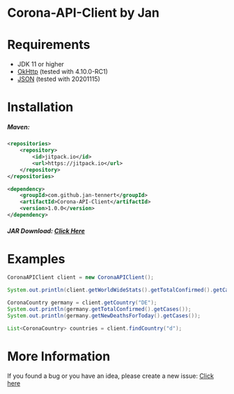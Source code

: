 # Corona-API-Client by Jan

# Requirements

- JDK 11 or higher
- [OkHttp](https://square.github.io/okhttp/) (tested with 4.10.0-RC1)
- [JSON](https://mvnrepository.com/artifact/org.json/json) (tested with 20201115)

# Installation

##### Maven:


```xml
<repositories>
	<repository>
		<id>jitpack.io</id>
		<url>https://jitpack.io</url>
	</repository>
</repositories>
```
```xml
<dependency>
	<groupId>com.github.jan-tennert</groupId>
	<artifactId>Corona-API-Client</artifactId>
	<version>1.0.0</version>
</dependency>
```
##### JAR Download: [Click Here](https://github.com/jan-tennert/Corona-API-Client/releases)

# Examples

```java
CoronaAPIClient client = new CoronaAPIClient();

System.out.println(client.getWorldWideStats().getTotalConfirmed().getCases());

CoronaCountry germany = client.getCountry("DE");
System.out.println(germany.getTotalConfirmed().getCases());
System.out.println(germany.getNewDeathsForToday().getCases());

List<CoronaCountry> countries = client.findCountry("d");
```

# More Information

If you found a bug or you have an idea, please create a new issue: [Click here](https://github.com/jan-tennert/Corona-API-Client/issues/new)
